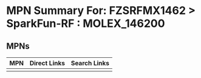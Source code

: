 



# MPN Summary For: FZSRFMX1462 > SparkFun-RF : MOLEX_146200

## MPNs
  

|MPN|Direct Links|Search Links|
| :--- | :--- | :--- |
||||
